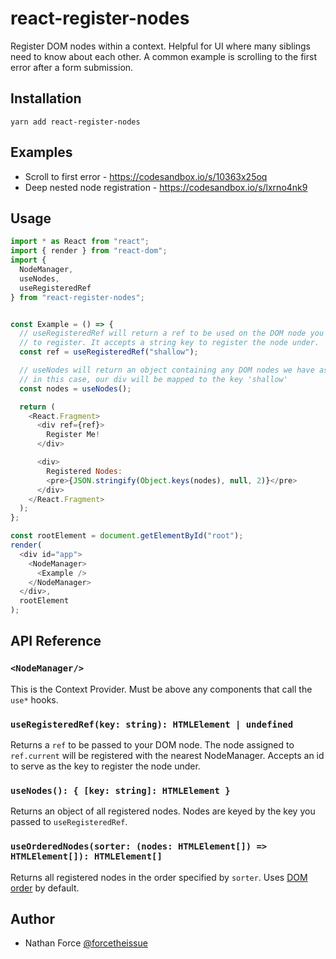 # react-register-nodes

Register DOM nodes within a context.  Helpful for UI where many siblings need to know about each other. A common example is scrolling to the first error after a form submission.

## Installation

```
yarn add react-register-nodes
```

## Examples

* Scroll to first error - https://codesandbox.io/s/10363x25oq
* Deep nested node registration - https://codesandbox.io/s/lxrno4nk9

## Usage


```js
import * as React from "react";
import { render } from "react-dom";
import {
  NodeManager,
  useNodes,
  useRegisteredRef
} from "react-register-nodes";


const Example = () => {
  // useRegisteredRef will return a ref to be used on the DOM node you'd like
  // to register. It accepts a string key to register the node under.
  const ref = useRegisteredRef("shallow");

  // useNodes will return an object containing any DOM nodes we have assigned our refs to
  // in this case, our div will be mapped to the key 'shallow'
  const nodes = useNodes();

  return (
    <React.Fragment>
      <div ref={ref}>
        Register Me!
      </div>

      <div>
        Registered Nodes:
        <pre>{JSON.stringify(Object.keys(nodes), null, 2)}</pre>
      </div>
    </React.Fragment>
  );
};

const rootElement = document.getElementById("root");
render(
  <div id="app">
    <NodeManager>
      <Example />
    </NodeManager>
  </div>,
  rootElement
);
```


## API Reference

### `<NodeManager/>`

This is the Context Provider.  Must be above any components that call the `use*` hooks.

### `useRegisteredRef(key: string): HTMLElement | undefined`

Returns a `ref` to be passed to your DOM node.  The node assigned to `ref.current` will be registered with the nearest NodeManager. Accepts an id to serve as the key to register the node under. 

### `useNodes(): { [key: string]: HTMLElement }`

Returns an object of all registered nodes. Nodes are keyed by the key you passed to `useRegisteredRef`.

### `useOrderedNodes(sorter: (nodes: HTMLElement[]) => HTMLElement[]): HTMLElement[]`

Returns all registered nodes in the order specified by `sorter`. Uses [DOM order](https://gist.github.com/Justineo/ec7275cda82e986fc47b) by default.


## Author

- Nathan Force [@forcetheissue](https://twitter.com/forcetheissue)
